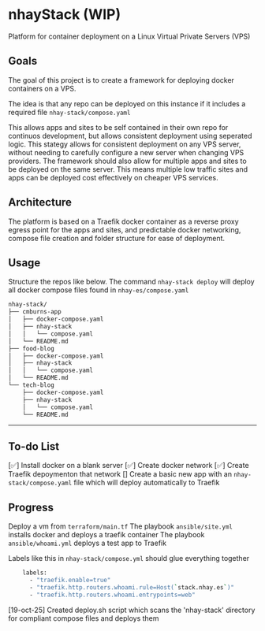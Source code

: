 # nhayStack (WIP)

Platform for container deployment on a Linux Virtual Private Servers (VPS)

## Goals
The goal of this project is to create a framework for deploying docker containers on a VPS. 

The idea is that any repo can be deployed on this instance if it includes a required file `nhay-stack/compose.yaml`

This allows apps and sites to be self contained in their own repo for continuos development, but allows consistent deployment using seperated logic.  This stategy allows for consistent deployment on any VPS server, without needing to carefully configure a new server when changing VPS providers. The framework should also allow for multiple apps and sites to be deployed on the same server. This means multiple low traffic sites and apps can be deployed cost effectively on cheaper VPS services. 

## Architecture

The platform is based on a Traefik docker container as a reverse proxy egress point for the apps and sites, and predictable docker networking, compose file creation and folder structure for ease of deployment.

## Usage
Structure the repos like below. The command `nhay-stack deploy` will deploy all docker compose files found in `nhay-es/compose.yaml`

```sh
nhay-stack/
├── cmburns-app
│   ├── docker-compose.yaml
│   ├── nhay-stack
│   │   └── compose.yaml
│   └── README.md
├── food-blog
│   ├── docker-compose.yaml
│   ├── nhay-stack
│   │   └── compose.yaml
│   └── README.md
└── tech-blog
    ├── docker-compose.yaml
    ├── nhay-stack
    │   └── compose.yaml
    └── README.md
```
---
## To-do List

 [✅] Install docker on a blank server
 [✅] Create docker network
 [✅] Create Traefik depoymenton that network
 [] Create a basic new app with an `nhay-stack/compose.yaml` file which will deploy automatically to Traefik 

## Progress

Deploy a vm from `terraform/main.tf`
The playbook `ansible/site.yml` installs docker and deploys a traefik container
The playbook `ansible/whoami.yml` deploys a test app to Traefik

Labels like this in `nhay-stack/compose.yml` should glue everything together
```sh
    labels:
      - "traefik.enable=true"
      - "traefik.http.routers.whoami.rule=Host(`stack.nhay.es`)"
      - "traefik.http.routers.whoami.entrypoints=web"
```

[19-oct-25] 
Created deploy.sh script which scans the 'nhay-stack' directory for compliant compose files and deploys them